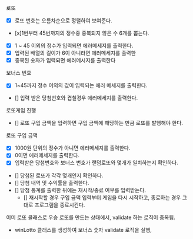 로또

- [x] 로또 번호는 오름차순으로 정렬하여 보여준다.
- [x]1번부터 45번까지의 정수중 중복되지 않은 수 6개를 뽑는다.
- [x] 1 ~ 45 이외의 정수가 입력되면 에러메세지를 출력한다.
- [x] 입력된 배열의 길이가 6이 아니라면 에러메세지를 출력한
- [x] 중복된 숫자가 입력되면 에러메시지를 출력한다

보너스 번호

- [x] 1~45까지 정수 이외의 값이 입력되는 에러 메세지를 출력한다.
- [] 입력 받은 당첨번호와 겹칠경우 에러메세지를 출력한다.

로또게임 진행

- [] 로또 구입 금액을 입력하면 구입 금액에 해당하는 만큼 로또를 발행해야 한다.

로또 구입 금액

- [x] 1000원 단위의 정수가 아니면 에러메세지를 출력한다.
- [x] 0이면 에러메세지를 출력한다.
- [x] 입력받은 당첨번호와 보너스 번호가 랜덤로또와 몇개가 일치하는지 확인하다.

- [] 당첨된 로또가 각각 몇개인지 확인하다.
- [] 당첨 내역 및 수익률을 출력한다.
- [] 당첨 통계를 출력한 뒤에는 재시작/종료 여부를 입력받는다.
  - [] 재시작할 경우 구입 금액 입력부터 게임을 다시 시작하고, 종료하는 경우 그대로 프로그램을 종료시킨다.

이미 로또 클래스로 우승 로또를 만드는 상태에서, validate 하는 로직이 중복됨.

- winLotto 클래스를 생성하여 보너스 숫자 validate 로직을 실행,
